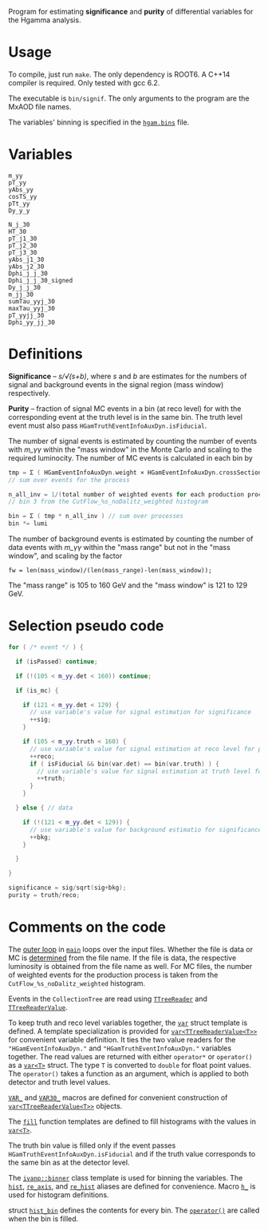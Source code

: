 Program for estimating __significance__ and __purity__ of differential
variables for the Hgamma analysis.

# Usage
To compile, just run `make`.
The only dependency is ROOT6.
A C++14 compiler is required. Only tested with gcc 6.2.

The executable is `bin/signif`.
The only arguments to the program are the MxAOD file names.

The variables' binning is specified in the [`hgam.bins`](hgam.bins) file.

# Variables
    m_yy
    pT_yy
    yAbs_yy
    cosTS_yy
    pTt_yy
    Dy_y_y

    N_j_30
    HT_30
    pT_j1_30
    pT_j2_30
    pT_j3_30
    yAbs_j1_30
    yAbs_j2_30
    Dphi_j_j_30
    Dphi_j_j_30_signed
    Dy_j_j_30
    m_jj_30
    sumTau_yyj_30
    maxTau_yyj_30
    pT_yyjj_30
    Dphi_yy_jj_30

# Definitions

**Significance** – _s/√(s+b)_, where _s_ and _b_ are estimates for the numbers
of signal and background events in the signal region (mass window)
respectively.

**Purity** – fraction of signal MC events in a bin (at reco level) for with the
corresponding event at the truth level is in the same bin. The truth level
event must also pass `HGamTruthEventInfoAuxDyn.isFiducial`.

The number of signal events is estimated by counting the number of events with
*m_γγ* within the "mass window" in the Monte Carlo and scaling to the required
luminocity.
The number of MC events is calculated in each bin by
```c++
tmp = Σ ( HGamEventInfoAuxDyn.weight × HGamEventInfoAuxDyn.crossSectionBRfilterEff )
// sum over events for the process

n_all_inv = 1/(total number of weighted events for each production process)
// bin 3 from the CutFlow_%s_noDalitz_weighted histogram

bin = Σ ( tmp * n_all_inv ) // sum over processes
bin *= lumi
```

The number of background events is estimated by counting the number of data
events with *m_γγ* within the "mass range" but not in the "mass window", and
scaling by the factor
```
fw = len(mass_window)/(len(mass_range)-len(mass_window));
```

The "mass range" is 105 to 160 GeV and the "mass window" is 121 to 129 GeV.

# Selection pseudo code
```c++
for ( /* event */ ) {

  if (isPassed) continue;

  if (!(105 < m_yy.det < 160)) continue;

  if (is_mc) {

    if (121 < m_yy.det < 129) {
      // use variable's value for signal estimation for significance
      ++sig;
    }

    if (105 < m_yy.truth < 160) {
      // use variable's value for signal estimation at reco level for purity
      ++reco;
      if ( isFiducial && bin(var.det) == bin(var.truth) ) {
        // use variable's value for signal estimation at truth level for purity
        ++truth;
      }
    }

  } else { // data

    if (!(121 < m_yy.det < 129)) {
      // use variable's value for background estimatio for significancen
      ++bkg;
    }

  }

}

significance = sig/sqrt(sig+bkg);
purity = truth/reco;
```

# Comments on the code

The [outer loop][L308] in [`main`][L239] loops over the input files. Whether
the file is data or MC is [determined][L276] from the file name.
If the file is data, the respective luminosity is obtained from the file name
as well.
For MC files, the number of weighted events for the production process is taken
from the `CutFlow_%s_noDalitz_weighted` histogram.

Events in the `CollectionTree` are read using
[`TTreeReader`](https://root.cern.ch/doc/master/classTTreeReader.html)
and
[`TTreeReaderValue`](https://root.cern.ch/doc/master/classTTreeReaderValue.html).

To keep truth and reco level variables together, the [`var`][L36] struct
template is defined. A template specialization is provided for
[`var<TTreeReaderValue<T>>`][L51] for convenient variable definition. It ties
the two value readers for the `"HGamEventInfoAuxDyn."` and
`"HGamTruthEventInfoAuxDyn."` variables together.  The read values are returned
with either `operator*` or `operator()` as a [`var<T>`][L36] struct. The type
`T` is converted to `double` for float point values.  The `operator()` takes a
function as an argument, which is applied to both detector and truth level
values.

[`VAR_`][L345] and [`VAR30_`][L346] macros are defined for convenient
construction of [`var<TTreeReaderValue<T>>`][L51] objects.

The [`fill`][L196] function templates are defined to fill histograms with the
values in [`var<T>`][L36].

The truth bin value is filled only if the event passes
`HGamTruthEventInfoAuxDyn.isFiducial`
and if the truth value corresponds to the same bin as at the detector level.

The [`ivanp::binner`](src/binner.hh) class template is used for binning the
variables. The [`hist`][L150], [`re_axis`][L153], and [`re_hist`][L155] aliases
are defined for convenience.
Macro [`h_`][L246] is used for histogram definitions.

struct [`hist_bin`][L89] defines the contents for every bin.
The [`operator()`][L102] are called when the bin is filled.

[L89]: https://github.com/ivankp/signif3/blob/5f11c94377f947bcad65117793a02610bad741fc/src/signif.cc#L89
[L102]: https://github.com/ivankp/signif3/blob/5f11c94377f947bcad65117793a02610bad741fc/src/signif.cc#L51
[L150]: https://github.com/ivankp/signif3/blob/5f11c94377f947bcad65117793a02610bad741fc/src/signif.cc#L150
[L153]: https://github.com/ivankp/signif3/blob/5f11c94377f947bcad65117793a02610bad741fc/src/signif.cc#L153
[L155]: https://github.com/ivankp/signif3/blob/5f11c94377f947bcad65117793a02610bad741fc/src/signif.cc#L155
[L36]: https://github.com/ivankp/signif3/blob/5f11c94377f947bcad65117793a02610bad741fc/src/signif.cc#L36
[L51]: https://github.com/ivankp/signif3/blob/5f11c94377f947bcad65117793a02610bad741fc/src/signif.cc#L51
[L196]: https://github.com/ivankp/signif3/blob/5f11c94377f947bcad65117793a02610bad741fc/src/signif.cc#L196
[L239]: https://github.com/ivankp/signif3/blob/5f11c94377f947bcad65117793a02610bad741fc/src/signif.cc#L239
[L276]: https://github.com/ivankp/signif3/blob/5f11c94377f947bcad65117793a02610bad741fc/src/signif.cc#L276
[L246]: https://github.com/ivankp/signif3/blob/5f11c94377f947bcad65117793a02610bad741fc/src/signif.cc#L246
[L308]: https://github.com/ivankp/signif3/blob/5f11c94377f947bcad65117793a02610bad741fc/src/signif.cc#L308
[L345]: https://github.com/ivankp/signif3/blob/5f11c94377f947bcad65117793a02610bad741fc/src/signif.cc#L345
[L346]: https://github.com/ivankp/signif3/blob/5f11c94377f947bcad65117793a02610bad741fc/src/signif.cc#L346
